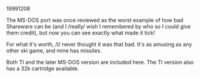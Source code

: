 19991208

The MS-DOS port was once reviewed as the worst example of how bad Shareware can be (and I /really/ wish I remembered by who so I could give them credit), but now you can see exactly what made it tick!

For what it's worth, /I/ never thought it was that bad. It's as amusing as any other ski game, and mine has missiles.

Both TI and the later MS-DOS version are included here. The TI version also has a 32k cartridge available.
